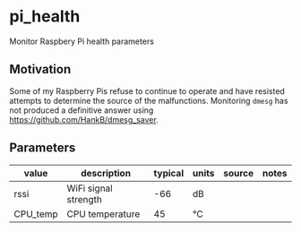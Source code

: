 # pi_health

Monitor Raspbery Pi health parameters

## Motivation

Some of my Raspberry Pis refuse to continue to operate and have resisted attempts to determine the source of the malfunctions. Monitoring `dmesg` has not produced a definitive answer using <https://github.com/HankB/dmesg_saver>.

## Parameters

|value|description|typical|units|source|notes|
|---|---|---|---|---|---|
|rssi|WiFi signal strength|-66|dB|||
|CPU_temp|CPU temperature|45|°C|||

